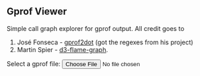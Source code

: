 ## Gprof Viewer

Simple call graph explorer for gprof output. All credit goes to 
1. José Fonseca - [gprof2dot](https://github.com/jrfonseca/gprof2dot) (got the regexes from his project)
2. Martin Spier - [d3-flame-graph](https://github.com/spiermar/d3-flame-graph).

<link rel="stylesheet" type="text/css" href="https://cdn.jsdelivr.net/npm/d3-flame-graph@4.1.3/dist/d3-flamegraph.css">
<script src="https://d3js.org/d3.v7.min.js"></script>
<script type="text/javascript" src="https://cdn.jsdelivr.net/npm/d3-flame-graph@4.1.3/dist/d3-flamegraph.min.js"></script>
<script type="text/javascript" src="https://cdn.jsdelivr.net/npm/d3-flame-graph@4.1.3/dist/d3-flamegraph-tooltip.min.js"></script>
<script type="text/javascript" src="../assets/random/viewer.js" ></script>

<label for="gprofFile">Select a gprof file:</label>
<input type="file" id="gprofFile" name="myfile" onchange="onFileSelect(event)"> 
<div id="chart"></div>
